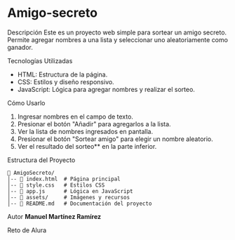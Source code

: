 # Amigo-secreto

Descripción
Este es un proyecto web simple para sortear un amigo secreto. Permite agregar nombres a una lista y seleccionar uno aleatoriamente como ganador.

Tecnologías Utilizadas
- HTML: Estructura de la página.
- CSS: Estilos y diseño responsivo.
- JavaScript: Lógica para agregar nombres y realizar el sorteo.

Cómo Usarlo
1. Ingresar nombres en el campo de texto.
2. Presionar el botón "Añadir" para agregarlos a la lista.
3. Ver la lista de nombres ingresados en pantalla.
4. Presionar el botón "Sortear amigo" para elegir un nombre aleatorio.
5. Ver el resultado del sorteo** en la parte inferior.

Estructura del Proyecto
```
📂 AmigoSecreto/
│-- 📄 index.html  # Página principal
│-- 📄 style.css   # Estilos CSS
│-- 📄 app.js      # Lógica en JavaScript
│-- 📂 assets/     # Imágenes y recursos
│-- 📄 README.md   # Documentación del proyecto
```

Autor
**Manuel Martínez Ramírez** 

Reto de Alura
